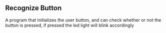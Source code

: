 Recognize Button
---------------

A program that initializes the user button, and can check whether or not the button is pressed, if pressed the led light will blink accordingly

